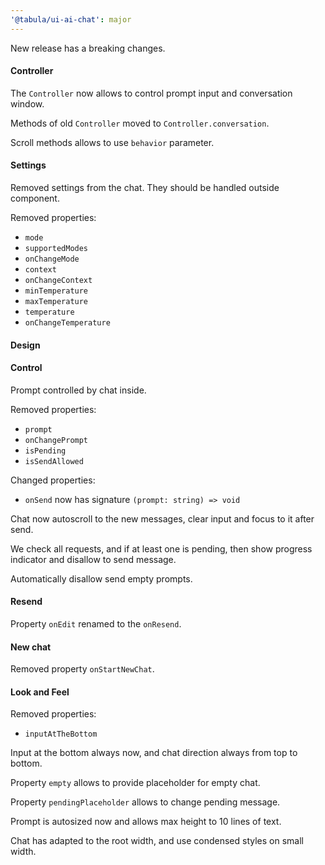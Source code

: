 ```yaml
---
'@tabula/ui-ai-chat': major
---
```


New release has a breaking changes.

#### Controller

The `Controller` now allows to control prompt input and conversation window.

Methods of old `Controller` moved to `Controller.conversation`.

Scroll methods allows to use `behavior` parameter.

#### Settings

Removed settings from the chat. They should be handled outside component.

Removed properties:

  - `mode`
  - `supportedModes`
  - `onChangeMode`
  - `context`
  - `onChangeContext`
  - `minTemperature`
  - `maxTemperature`
  - `temperature`
  - `onChangeTemperature`

#### Design


#### Control

Prompt controlled by chat inside.

Removed properties:

  - `prompt`
  - `onChangePrompt`
  - `isPending`
  - `isSendAllowed`

Changed properties:

  - `onSend` now has signature `(prompt: string) => void`

Chat now autoscroll to the new messages, clear input and focus to it after send.

We check all requests, and if at least one is pending, then show progress indicator and disallow to send message.

Automatically disallow send empty prompts.

#### Resend

Property `onEdit` renamed to the `onResend`.

#### New chat

Removed property `onStartNewChat`.

#### Look and Feel

Removed properties:

- `inputAtTheBottom`

Input at the bottom always now, and chat direction always from top to bottom.

Property `empty` allows to provide placeholder for empty chat.

Property `pendingPlaceholder` allows to change pending message.

Prompt is autosized now and allows max height to 10 lines of text.

Chat has adapted to the root width, and use condensed styles on small width.
